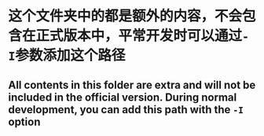 # 这个文件夹中的都是额外的内容，不会包含在正式版本中，平常开发时可以通过`-I`参数添加这个路径

## All contents in this folder are extra and will not be included in the official version. During normal development, you can add this path with the `-I` option
